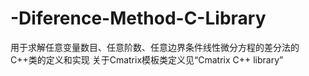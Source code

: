 # -Diference-Method-C-Library
用于求解任意变量数目、任意阶数、任意边界条件线性微分方程的差分法的C++类的定义和实现
关于Cmatrix<T>模板类定义见“Cmatrix C++ library”
